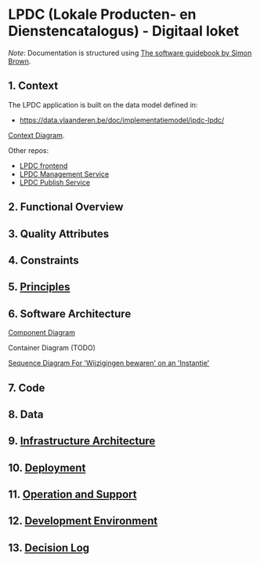 # LPDC (Lokale Producten- en Dienstencatalogus) - Digitaal loket

_Note_: Documentation is structured using [The software guidebook by Simon Brown](https://leanpub.com/documenting-software-architecture).

## 1. Context

The LPDC application is built on the data model defined in:
* https://data.vlaanderen.be/doc/implementatiemodel/ipdc-lpdc/

[Context Diagram](https://miro.com/app/board/uXjVPrXQm7w=/?moveToWidget=3458764559416630047&cot=14).

Other repos:
- [LPDC frontend](https://github.com/lblod/frontend-lpdc/tree/kunlabora)
- [LPDC Management Service](https://github.com/lblod/lpdc-management-service/tree/kunlabora)
- [LPDC Publish Service](https://github.com/lblod/lpdc-publish-service/tree/kunlabora)

## 2. Functional Overview

## 3. Quality Attributes

## 4. Constraints

## 5. [Principles](docs/principles.md)

## 6. Software Architecture

[Component Diagram](https://miro.com/app/board/uXjVPrXQm7w=/?moveToWidget=3458764558708522486&cot=14)

Container Diagram (TODO)

[Sequence Diagram For 'Wijzigingen bewaren' on an 'Instantie'](https://miro.com/app/board/uXjVPrXQm7w=/?moveToWidget=3458764559335291592&cot=14)

## 7. Code

## 8. Data

## 9. [Infrastructure Architecture](docs/infrastructure-architecture.md)

## 10. [Deployment](docs/deployment.md)

## 11. [Operation and Support](docs/operation-support.md)

## 12. [Development Environment](docs/development-environment.md)

## 13. [Decision Log](docs/adr/adrs.md)


